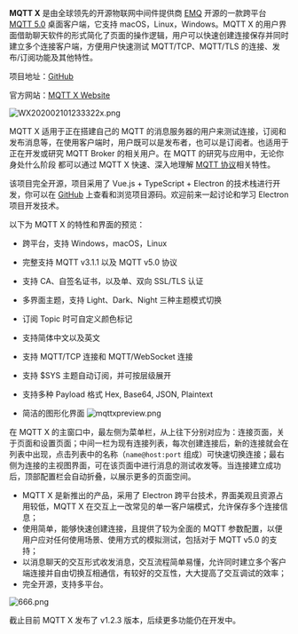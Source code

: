 **MQTT X** 是由全球领先的开源物联网中间件提供商 [EMQ](https://github.com/emqx/emqx) 开源的一款跨平台 [MQTT 5.0](https://www.emqx.com/zh/mqtt/mqtt5) 桌面客户端，它支持 macOS，Linux，Windows。MQTT X 的用户界面借助聊天软件的形式简化了页面的操作逻辑，用户可以快速创建连接保存并同时建立多个连接客户端，方便用户快速测试 MQTT/TCP、MQTT/TLS 的连接、发布/订阅功能及其他特性。

项目地址：[GitHub](https://github.com/emqx/MQTTX)

官方网站：[MQTT X Website](https://mqttx.app/zh)

![WX202002101233322x.png](https://static.emqx.net/images/f5084e406711cb780796e21b42d9c3b4.png)

MQTT X 适用于正在搭建自己的 MQTT 的消息服务器的用户来测试连接，订阅和发布消息等，在使用客户端时，用户既可以是发布者，也可以是订阅者。也适用于正在开发或研究 MQTT Broker 的相关用户。在 MQTT 的研究与应用中，无论你身处什么阶段 都可以通过 MQTT X 快速、深入地理解 [MQTT 协议](https://www.emqx.com/zh/mqtt)相关特性。

该项目完全开源，项目采用了 Vue.js + TypeScript + Electron 的技术栈进行开发，你可以在 [GitHub](https://github.com/emqx/MQTTX) 上查看和浏览项目源码。欢迎前来一起讨论和学习 Electron 项目开发技术。



以下为 MQTT X 的特性和界面的预览：

- 跨平台，支持 Windows，macOS，Linux

- 完整支持 MQTT v3.1.1 以及 MQTT v5.0 协议

- 支持 CA、自签名证书，以及单、双向 SSL/TLS 认证
- 多界面主题，支持 Light、Dark、Night 三种主题模式切换
- 订阅 Topic 时可自定义颜色标记
- 支持简体中文以及英文
- 支持 MQTT/TCP 连接和 MQTT/WebSocket 连接
- 支持 $SYS 主题自动订阅，并可按层级展开
- 支持多种 Payload 格式 Hex, Base64, JSON, Plaintext
- 简洁的图形化界面
![mqttxpreview.png](https://static.emqx.net/images/9d345953e1186c0b691fd516a84583a5.png)

在 MQTT X 的主窗口中，最左侧为菜单栏，从上往下分别对应为：连接页面，关于页面和设置页面；中间一栏为现有连接列表，每次创建连接后，新的连接就会在列表中出现，点击列表中的名称（`name@host:port` 组成）可快速切换连接；最右侧为连接的主视图界面，可在该页面中进行消息的测试收发等。当连接建立成功后，顶部配置栏会自动折叠，以展示更多的页面空间。



- MQTT X 是新推出的产品，采用了 Electron 跨平台技术，界面美观且资源占用较低，MQTT X 在交互上一改常见的单一客户端模式，允许保存多个连接信息；
- 使用简单，能够快速创建连接，且提供了较为全面的 MQTT 参数配置，以便用户应对任何使用场景、使用方式的模拟测试，包括对于 MQTT v5.0 的支持；
- 以消息聊天的交互形式收发消息，交互流程简单易懂，允许同时建立多个客户端连接并自由切换互相通信，有较好的交互性，大大提高了交互调试的效率；
- 完全开源，支持多平台。

![666.png](https://static.emqx.net/images/4d53d9549016dfc34e4462b154047fb8.png)

截止目前 MQTT X 发布了 v1.2.3 版本，后续更多功能仍在开发中。
